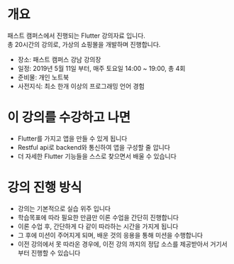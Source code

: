 # 개요
패스트 캠퍼스에서 진행되는 Flutter 강의자료 입니다.  
총 20시간의 강의로, 가상의 쇼핑몰을 개발하며 진행합니다.  

- 장소: 패스트 캠퍼스 강남 강의장
- 일정: 2019년 5월 11일 부터, 매주 토요일 14:00 ~ 19:00, 총 4회
- 준비물: 개인 노트북
- 사전지식: 최소 한개 이상의 프로그래밍 언어 경험

# 이 강의를 수강하고 나면
- Flutter를 가지고 앱을 만들 수 있게 됩니다
- Restful api로 backend와 통신하여 앱을 구성할 줄 압니다
- 더 자세한 Flutter 기능들을 스스로 찾으면서 배울 수 있습니다

# 강의 진행 방식
- 강의는 기본적으로 실습 위주 입니다
- 학습목표에 따라 필요한 만큼만 이론 수업을 간단히 진행합니다
- 이론 수업 후, 간단하게 다 같이 따라하는 시간을 가지게 됩니다
- 그 후에 미션이 주어지게 되며, 배운 것의 응용을 통해 미션을 수행합니다
- 이전 강의에서 못 따라온 경우에, 이전 강의 까지의 정답 소스를 제공받아서 거기서 부터 진행할 수 있습니다
